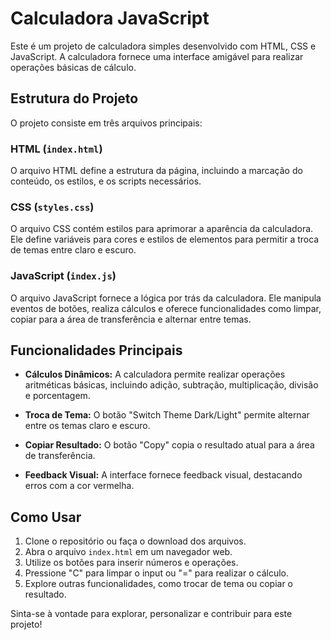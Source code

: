 # Calculadora JavaScript

Este é um projeto de calculadora simples desenvolvido com HTML, CSS e JavaScript. A calculadora fornece uma interface amigável para realizar operações básicas de cálculo.

## Estrutura do Projeto

O projeto consiste em três arquivos principais:

### HTML (`index.html`)

O arquivo HTML define a estrutura da página, incluindo a marcação do conteúdo, os estilos, e os scripts necessários.

### CSS (`styles.css`)

O arquivo CSS contém estilos para aprimorar a aparência da calculadora. Ele define variáveis para cores e estilos de elementos para permitir a troca de temas entre claro e escuro.

### JavaScript (`index.js`)

O arquivo JavaScript fornece a lógica por trás da calculadora. Ele manipula eventos de botões, realiza cálculos e oferece funcionalidades como limpar, copiar para a área de transferência e alternar entre temas.

## Funcionalidades Principais

- **Cálculos Dinâmicos:** A calculadora permite realizar operações aritméticas básicas, incluindo adição, subtração, multiplicação, divisão e porcentagem.

- **Troca de Tema:** O botão "Switch Theme Dark/Light" permite alternar entre os temas claro e escuro.

- **Copiar Resultado:** O botão "Copy" copia o resultado atual para a área de transferência.

- **Feedback Visual:** A interface fornece feedback visual, destacando erros com a cor vermelha.

## Como Usar

1. Clone o repositório ou faça o download dos arquivos.
2. Abra o arquivo `index.html` em um navegador web.
3. Utilize os botões para inserir números e operações.
4. Pressione "C" para limpar o input ou "=" para realizar o cálculo.
5. Explore outras funcionalidades, como trocar de tema ou copiar o resultado.

Sinta-se à vontade para explorar, personalizar e contribuir para este projeto!
